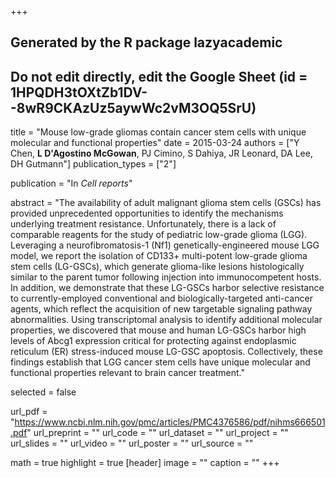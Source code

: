 +++
## Generated by the R package lazyacademic
## Do not edit directly, edit the Google Sheet (id = 1HPQDH3tOXtZb1DV--8wR9CKAzUz5aywWc2vM3OQ5SrU)

title = "Mouse low-grade gliomas contain cancer stem cells with unique molecular and functional properties"
date = 2015-03-24
authors = ["Y Chen, **L D'Agostino McGowan**, PJ Cimino, S Dahiya, JR Leonard, DA Lee, DH Gutmann"]
publication_types = ["2"]

publication = "In *Cell reports*"

abstract = "The availability of adult malignant glioma stem cells (GSCs) has provided unprecedented opportunities to identify the mechanisms underlying treatment resistance. Unfortunately, there is a lack of comparable reagents for the study of pediatric low-grade glioma (LGG). Leveraging a neurofibromatosis-1 (Nf1) genetically-engineered mouse LGG model, we report the isolation of CD133+ multi-potent low-grade glioma stem cells (LG-GSCs), which generate glioma-like lesions histologically similar to the parent tumor following injection into immunocompetent hosts. In addition, we demonstrate that these LG-GSCs harbor selective resistance to currently-employed conventional and biologically-targeted anti-cancer agents, which reflect the acquisition of new targetable signaling pathway abnormalities. Using transcriptomal analysis to identify additional molecular properties, we discovered that mouse and human LG-GSCs harbor high levels of Abcg1 expression critical for protecting against endoplasmic reticulum (ER) stress-induced mouse LG-GSC apoptosis. Collectively, these findings establish that LGG cancer stem cells have unique molecular and functional properties relevant to brain cancer treatment."

selected = false

url_pdf = "https://www.ncbi.nlm.nih.gov/pmc/articles/PMC4376586/pdf/nihms666501.pdf"
url_preprint = ""
url_code = ""
url_dataset = ""
url_project = ""
url_slides = ""
url_video = ""
url_poster = ""
url_source = ""

math = true
highlight = true
[header]
image = ""
caption = ""
+++
